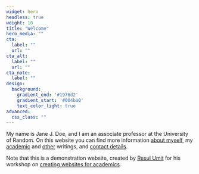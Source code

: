 ```yaml
---
widget: hero
headless: true
weight: 10
title: "Welcome"
hero_media: ""
cta:
  label: ""
  url: ""
cta_alt:
  label: ""
  url: ""
cta_note:
  label: ""
design:
  background:
    gradient_end: '#1976d2'
    gradient_start: '#004ba0'
    text_color_light: true
advanced:
  css_class: ""
---
```


My name is Jane J. Doe, and I am an associate professor at the University of Random. On this website you can find more information [about myself](#about), my [academic](publication/) and [other](blog/) writings, and [contact details](#contact).

Note that this is a demonstration website, created by [Resul Umit](https://resulumit.com/) for his workshop on [creating websites for academics](https://github.com/resulumit/workshop_website). 
